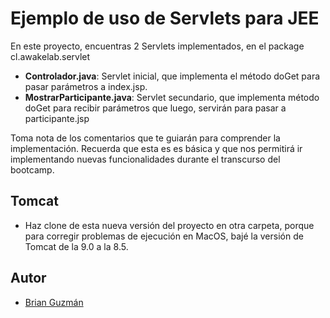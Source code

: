 # Ejemplo de uso de Servlets para JEE

En este proyecto, encuentras 2 Servlets implementados, en el package cl.awakelab.servlet

- **Controlador.java**: Servlet inicial, que implementa el método doGet para pasar parámetros a index.jsp.
- **MostrarParticipante.java**: Servlet secundario, que implementa método doGet para recibir parámetros que luego, servirán para pasar a participante.jsp

Toma nota de los comentarios que te guiarán para comprender la implementación. Recuerda que esta es es básica y que nos permitirá ir implementando nuevas funcionalidades durante el transcurso del bootcamp.

## Tomcat

- Haz clone de esta nueva versión del proyecto en otra carpeta, porque para corregir problemas de ejecución en MacOS, bajé la versión de Tomcat de la 9.0 a la 8.5.

## Autor
- [Brian Guzmán](https://github.com/bguzmanm)

